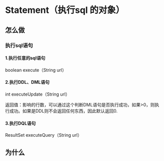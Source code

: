 # Statement（执行sql 的对象）

## 怎么做

### 执行sql语句

#### 1.执行任意的sql语句

boolean execute（String url）



#### 2.执行DDL、DML语句

int  executeUpdate（String url）

返回值：影响的行数，可以通过这个判断DML语句是否执行成功，如果>0，则执行成功。如果是DDL则不会返回任何东西，因此默认返回0.

#### 3.执行DQL语句

ResultSet executeQuery（String url）



## 为什么